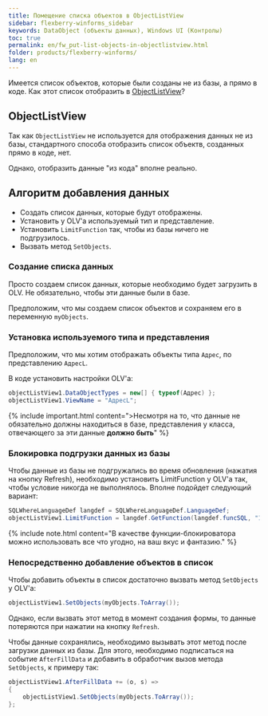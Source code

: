 ```yaml
---
title: Помещение списка объектов в ObjectListView
sidebar: flexberry-winforms_sidebar
keywords: DataObject (объекты данных), Windows UI (Контролы)
toc: true
permalink: en/fw_put-list-objects-in-objectlistview.html
folder: products/flexberry-winforms/
lang: en
---
```


 Имеется список объектов, которые были созданы не из базы, а прямо в коде. Как этот список отобразить в [ObjectListView](fw_objectlistview.html)?

## ObjectListView

Так как `ObjectListView` не используется для отображения данных не из базы, стандартного способа отобразить список объектв, созданных прямо в коде, нет.

Однако, отобразить данные "из кода" вполне реально.

## Алгоритм добавления данных

* Создать список данных, которые будут отображены.
* Установить у OLV'а используемый тип и представление.
* Установить `LimitFunction` так, чтобы из базы ничего не подгрузилось.
* Вызвать метод `SetObjects`.

### Создание списка данных
Просто создаем список данных, которые необходимо будет загрузить в OLV. Не обязательно, чтобы эти данные были в базе.

Предположим, что мы создаем список объектов и сохраняем его в переменную `myObjects`.


### Установка используемого типа и представления
Предположим, что мы хотим отображать объекты типа `Адрес`, по представлению `АдресL`.

В коде установить настройки OLV'а:

```csharp
objectListView1.DataObjectTypes = new[] { typeof(Адрес) };
objectListView1.ViewName = "АдресL";
```

{% include important.html content=">Несмотря на то, что данные не обязательно должны находиться в базе, представления у класса, отвечающего за эти данные __должно быть__" %}


### Блокировка подгрузки данных из базы
Чтобы данные из базы не подгружались во время обновления (нажатия на кнопку Refresh), необходимо установить LimitFunction у OLV'а так, чтобы условие никогда не выполнялось. Вполне подойдет следующий вариант:

```csharp
SQLWhereLanguageDef langdef = SQLWhereLanguageDef.LanguageDef;
objectListView1.LimitFunction = langdef.GetFunction(langdef.funcSQL, "1 = 2");
```

{% include note.html content="В качестве функции-блокироватора можно использовать все что угодно, на ваш вкус и фантазию." %}

### Непосредственно добавление объектов в список
Чтобы добавить объекты в список достаточно вызвать метод `SetObjects` у OLV'a:

```csharp
objectListView1.SetObjects(myObjects.ToArray());
```

Однако, если вызвать этот метод в момент создания формы, то данные потеряются при нажатии на кнопку `Refresh`.

Чтобы данные сохранялись, необходимо вызывать этот метод после загрузки данных из базы. Для этого, необходимо подписаться на событие `AfterFillData` и добавить в обработчик вызов метода `SetObjects`, к примеру так:

```csharp
objectListView1.AfterFillData += (o, s) =>
{
	objectListView1.SetObjects(myObjects.ToArray());
};
```

